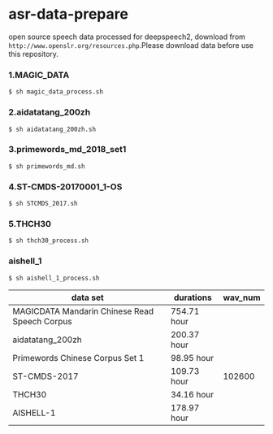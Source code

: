 # asr-data-prepare
open source speech data processed for deepspeech2, download from `http://www.openslr.org/resources.php`.Please download data before 
use this repository.

### 1.MAGIC_DATA

```
$ sh magic_data_process.sh
```

### 2.aidatatang_200zh

```
$ sh aidatatang_200zh.sh
```

### 3.primewords_md_2018_set1

```
$ sh primewords_md.sh
```

### 4.ST-CMDS-20170001_1-OS

```
$ sh STCMDS_2017.sh
```

### 5.THCH30

```
$ sh thch30_process.sh
```

### aishell_1

```
$ sh aishell_1_process.sh
```

|data set|durations|wav_num|
|--|--|--|
|MAGICDATA Mandarin Chinese Read Speech Corpus|754.71 hour||
|aidatatang_200zh|200.37 hour||
|Primewords Chinese Corpus Set 1|98.95 hour||
|ST-CMDS-2017|109.73 hour|102600|
|THCH30|34.16 hour||
|AISHELL-1|178.97 hour||
